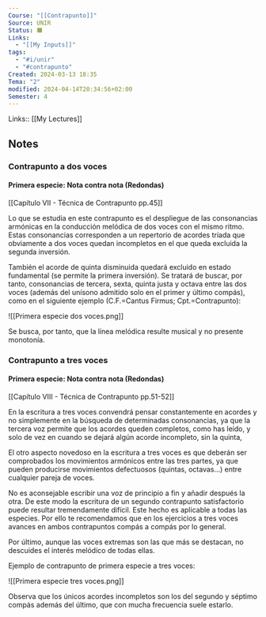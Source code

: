 ```yaml
---
Course: "[[Contrapunto]]"
Source: UNIR
Status: 🟧
Links:
  - "[[My Inputs]]"
tags:
  - "#i/unir"
  - "#contrapunto"
Created: 2024-03-13 18:35
Tema: "2"
modified: 2024-04-14T20:34:56+02:00
Semester: 4
---
```

Links:: [[My Lectures]]
## Notes

### Contrapunto a dos voces

#### Primera especie: Nota contra nota (Redondas)

[[Capítulo VII - Técnica de Contrapunto pp.45]]

Lo que se estudia en este contrapunto es el despliegue de las consonancias armónicas en la conducción melódica de dos voces con el mismo ritmo. Estas consonancias corresponden a un repertorio de acordes tríada  que obviamente a dos voces quedan incompletos en el que queda excluida la segunda inversión.

También el acorde de quinta disminuida quedará excluido en estado fundamental (se permite la primera inversión). Se tratará de buscar, por tanto, consonancias de tercera, sexta, quinta justa y octava entre las dos voces (además del unísono admitido solo en el primer y último compás), como en el siguiente ejemplo (C.F.=Cantus Firmus; Cpt.=Contrapunto):

![[Primera especie dos voces.png]]

Se busca, por tanto, que la línea melódica resulte musical y no presente monotonía.

### Contrapunto a tres voces

#### Primera especie: Nota contra nota (Redondas)

[[Capítulo VIII - Técnica de Contrapunto pp.51-52]]

En la escritura a tres voces convendrá pensar constantemente en acordes y no simplemente en la búsqueda de determinadas consonancias, ya que la tercera voz permite que los acordes queden completos, como has leído, y solo de vez en cuando se dejará algún acorde incompleto, sin la quinta,

El otro aspecto novedoso en la escritura a tres voces es que deberán ser comprobados los movimientos armónicos entre las tres partes, ya que pueden producirse movimientos defectuosos (quintas, octavas...) entre cualquier pareja de voces.

No es aconsejable escribir una voz de principio a fin y añadir después la otra. De este modo la escritura de un segundo contrapunto satisfactorio puede resultar tremendamente difícil. Este hecho es aplicable a todas las especies. Por ello te recomendamos que en los ejercicios a tres voces avances en ambos contrapuntos compás a compás por lo general.

Por último, aunque las voces extremas son las que más se destacan, no descuides el interés melódico de todas ellas.

Ejemplo de contrapunto de primera especie a tres voces:

![[Primera especie tres voces.png]]

Observa que los únicos acordes incompletos son los del segundo y séptimo compás además del último, que con mucha frecuencia suele estarlo.